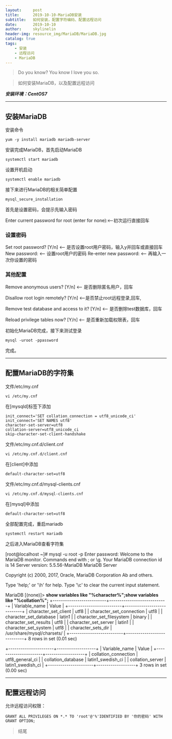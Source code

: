 ```yaml
---
layout:     post
title:      2019-10-10-MariaDB安装
subtitle:   如何安装，配置字符编码、配置远程访问
date:       2019-10-10
author:     skylinelin
header-img: resource_img/MariaDB/MariaDB.jpg
catalog: true
tags:
    - 安装
    - 远程访问
	- MariaDB
---
```


> Do you know? You know I love you so.

> 如何安装MariaDB，以及配置远程访问

***安装环境：CentOS7***

---

## 安装MariaDB

安装命令

```shell
yum -y install mariadb mariadb-server
```

安装完成MariaDB，首先启动MariaDB

```shell
systemctl start mariadb
```

设置开机启动

```shell
systemctl enable mariadb
```

接下来进行MariaDB的相关简单配置

```shell
mysql_secure_installation
```

首先是设置密码，会提示先输入密码

Enter current password for root (enter for none):<–初次运行直接回车

### 设置密码

Set root password? [Y/n] <– 是否设置root用户密码，输入y并回车或直接回车
New password: <– 设置root用户的密码
Re-enter new password: <– 再输入一次你设置的密码

### 其他配置

Remove anonymous users? [Y/n] <– 是否删除匿名用户，回车

Disallow root login remotely? [Y/n] <–是否禁止root远程登录,回车,

Remove test database and access to it? [Y/n] <– 是否删除test数据库，回车

Reload privilege tables now? [Y/n] <– 是否重新加载权限表，回车

初始化MariaDB完成，接下来测试登录

```shell
mysql -uroot -ppassword
```

完成。

---

## 配置MariaDB的字符集

文件/etc/my.cnf

```shell
vi /etc/my.cnf
```

在[mysqld]标签下添加

```shell
init_connect='SET collation_connection = utf8_unicode_ci' 
init_connect='SET NAMES utf8' 
character-set-server=utf8 
collation-server=utf8_unicode_ci 
skip-character-set-client-handshake
```

文件/etc/my.cnf.d/client.cnf

```shell
vi /etc/my.cnf.d/client.cnf
```

在[client]中添加

```shell
default-character-set=utf8
```

文件/etc/my.cnf.d/mysql-clients.cnf

```shell
vi /etc/my.cnf.d/mysql-clients.cnf
```

在[mysql]中添加

```shell
default-character-set=utf8
```

 全部配置完成，重启mariadb

```shell
systemctl restart mariadb
```

之后进入MariaDB查看字符集

[root@localhost ~]# mysql -u root -p
Enter password:
Welcome to the MariaDB monitor. Commands end with ; or \g.
Your MariaDB connection id is 14
Server version: 5.5.56-MariaDB MariaDB Server

Copyright (c) 2000, 2017, Oracle, MariaDB Corporation Ab and others.

Type 'help;' or '\h' for help. Type '\c' to clear the current input statement.

MariaDB [(none)]> **show variables like "%character%";show variables like "%collation%";**
+--------------------------+----------------------------+
| Variable_name | Value |
+--------------------------+----------------------------+
| character_set_client | utf8 |
| character_set_connection | utf8 |
| character_set_database | latin1 |
| character_set_filesystem | binary |
| character_set_results | utf8 |
| character_set_server | latin1 |
| character_set_system | utf8 |
| character_sets_dir | /usr/share/mysql/charsets/ |
+--------------------------+----------------------------+
8 rows in set (0.01 sec)

+----------------------+-------------------+
| Variable_name | Value |
+----------------------+-------------------+
| collation_connection | utf8_general_ci |
| collation_database | latin1_swedish_ci |
| collation_server | latin1_swedish_ci |
+----------------------+-------------------+
3 rows in set (0.00 sec)

---

## 配置远程访问

允许远程访问权限：

```shell
GRANT ALL PRIVILEGES ON *.* TO 'root'@'%'IDENTIFIED BY '你的密码' WITH GRANT OPTION;
```

> 结尾
